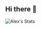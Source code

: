 ## Hi there 👋

![Alex's Stats](https://github-readme-stats.vercel.app/api?username=oakla&theme=vue-dark&show_icons=true&hide_border=true&count_private=true)

<!--
**oakla/oakla** is a ✨ _special_ ✨ repository because its `README.md` (this file) appears on your GitHub profile.

Here are some ideas to get you started:

- 🔭 I’m currently working on ...
- 🌱 I’m currently learning ...
- 👯 I’m looking to collaborate on ...
- 🤔 I’m looking for help with ...
- 💬 Ask me about ...
- 📫 How to reach me: ...
- 😄 Pronouns: ...
- ⚡ Fun fact: ...
-->
